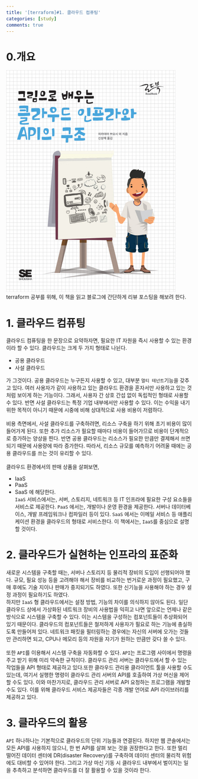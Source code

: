 ```yaml
---
title: '[terraform]#1. 클라우드 컴퓨팅'
categories: [study]
comments: true
---
```

# 0.개요
![cloudinfra](..\assets\img\claudinfrabook.jpg)<br>
terraform 공부를 위해, 이 책을 읽고 블로그에 간단하게 리뷰 포스팅을 해보려 한다. 
# 1. 클라우드 컴퓨팅
클라우드 컴퓨팅을 한 문장으로 요약하자면, 필요한 IT 자원을 즉시 사용할 수 있는 환경이라 할 수 있다. 클라우드는 크게 두 가지 형태로 나뉜다.
* 공용 클라우드
* 사설 클라우드

가 그것이다. 공용 클라우드는 누구든지 사용할 수 있고, 대부분 `멀티 테넌트`기능을 갖추고 있다. 여러 사용자가 같이 사용하고 있는 클라우드 환경을 혼자서만 사용하고 있는 것처럼 보이게 하는 기능이다. 그래서, 사용자 간 상호 간섭 없이 독립적인 형태로 사용할 수 있다. 반면 사설 클라우드는 특정 기업 내부에서만 사용할 수 있다. 이는 수익을 내기 위한 목적이 아니기 때문에 시중에 비해 상대적으로 사용 비용이 저렴하다.<br><br>
 비용 측면에서, 사설 클라우드를 구축하려면, 리소스 구축을 하기 위해 초기 비용이 많이 들어가게 된다. 또한 추가 리소스가 필요할 때마다 비용이 들어가므로 비용이 단계적으로 증가하는 양상을 띈다. 반면 공용 클라우드는 리소스가 필요한 만큼만 결제해서 쓰면 되기 때문에 사용량에 따라 증가한다. 따라서, 리소스 규모를 예측하기 어려울 때에는 공용 클라우드를 쓰는 것이 유리할 수 있다. <br><br>
 클라우드 환경에서의 판매 상품을 살펴보면, 
 * IaaS
 * PaaS
 * SaaS
 에 해당한다.<br>
 `IaaS` 서비스에서는, 서버, 스토리지, 네트워크 등 IT 인프라에 필요한 구성 요소들을 서비스로 제공한다. `PaaS` 에서는, 개발이나 운영 환경을 제공한다. 서버나 데이터베이스, 개발 프레임워크나 컴파일러 등이 있다. `SaaS` 에서는 이메일 서비스 등 애플리케이션 환경을 클라우드의 형태로 서비스한다. 이 책에서는, `IaaS`를 중심으로 설명할 것이다. 
# 2. 클라우드가 실현하는 인프라의 표준화
새로운 시스템을 구축할 때는, 서버나 스토리지 등 물리적 장비의 도입이 선행되어야 했다. 규모, 필요 성능 등을 고려해야 해서 장비를 비교하는 번거로운 과정이 필요했고, 구매 후에도 기술 지이나 판매가 중지되기도 하였다. 또한 신기능을 사용해야 하는 경우 설정 과정이 필요하기도 하였다. <br>
하지만 `IaaS` 형 클라우드에서는 설정 방법, 기능의 차이를 의식하지 않아도 된다. 일단 클라우드 상에서 가상화된 네트워크 장비의 사용법을 익히고 나면 앞으로는 언제나 같은 방식으로 시스템을 구축할 수 있다. 이는 시스템을 구성하는 컴포넌트들이 추상화되어 있기 때문이다. 클라우드의 컴포넌트들은 철저하게 사용자가 필요로 하는 기능에 충실하도록 만들어져 있다. 네트워크 패킷을 필터링하는 경우에는 자신의 서버에 오가는 것들만 관리하면 되고, CPU나 메모리 등의 자원을 자기가 원하는 만큼만 갖다 쓸 수 있다.<br><br>
또한 `API`를 이용해서 시스템 구축을 자동화할 수 있다. `API`는 프로그램 사이에서 명령을 주고 받기 위해 미리 약속한 규칙이다. 클라우드 관리 서버는 클라우드에서 할 수 있는 작업들을 API 형태로 제공하고 있다.또한 클라우드 관리용 클라이언트 툴을 사용할 수도 있는데, 여기서 실행한 명령이 클라우드 관리 서버의 API를 호출하여 가상 머신을 제어할 수도 있다. 이와 마찬가지로, 클라우드 관리 서버로 API 요청하는 프로그램을 개발할 수도 있다. 이를 위해 클라우드 서비스 제공자들은 각종 개발 언어로 API 라이브러리를 제공하고 있다. 
# 3. 클라우드의 활용
`API` 하나하나는 기본적으로 클라우드의 단위 기능들과 연결된다. 하지만 웹 콘솔에서는 모든 API를 사용하지 않으니, 한 번 API를 살펴 보는 것을 권장한다고 한다. 또한 멀리 떨어진 데이터 센터에 DR(disaster Recovery)를 구축하여 데이터 센터의 물리적 위험에도 대비할 수 있어야 한다. 그리고 가상 마신 기동 시 클라우드 내부에서 벌이지는 일을 추측하고 분석하면 클라우드를 더 잘 활용할 수 있을 것이라 한다.